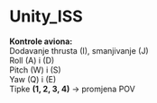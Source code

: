 # Unity_ISS

<b>Kontrole aviona: <br /></b>
  Dodavanje thrusta (I), smanjivanje (J)<br />
  Roll (A) i (D)<br />
  Pitch (W) i (S)<br />
  Yaw (Q) i (E)<br />
Tipke <b>(1, 2, 3, 4)</b> -> promjena POV <br/>
